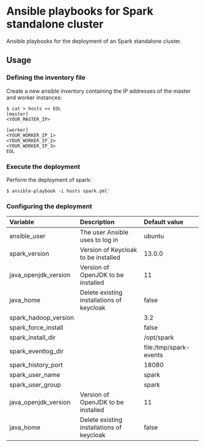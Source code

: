 # Ansible playbooks for Spark standalone cluster

Ansible playbooks for the deployment of an Spark standalone cluster.

## Usage

### Defining the inventory file

Create a new ansible inventory containing the IP addresses of the master and worker instances:

```{shell}
$ cat > hosts << EOL
[master]
<YOUR_MASTER_IP>

[worker]
<YOUR_WORKER_IP_1>
<YOUR_WORKER_IP_2>
<YOUR_WORKER_IP_3>
EOL
```

### Execute the deployment

Perform the deployment of spark:

```{shell}
$ ansible-playbook -i hosts spark.yml'
```

### Configuring the deployment

| Variable | Description | Default value |
|:---------|:------------|:--------------|
| ansible_user | The user Ansible uses to log in | ubuntu |
| spark_version | Version of Keycloak to be installed | 13.0.0 |
| java_openjdk_version | Version of OpenJDK to be installed | 11 |
| java_home | Delete existing installations of keycloak | false |
| spark_hadoop_version | | 3.2 |
| spark_force_install | | false |
| spark_install_dir | | /opt/spark |
| spark_eventlog_dir | | file:/tmp/spark-events |
| spark_history_port | | 18080 |
| spark_user_name | | spark |
| spark_user_group | | spark |
| java_openjdk_version | Version of OpenJDK to be installed | 11 |
| java_home | Delete existing installations of keycloak | false |